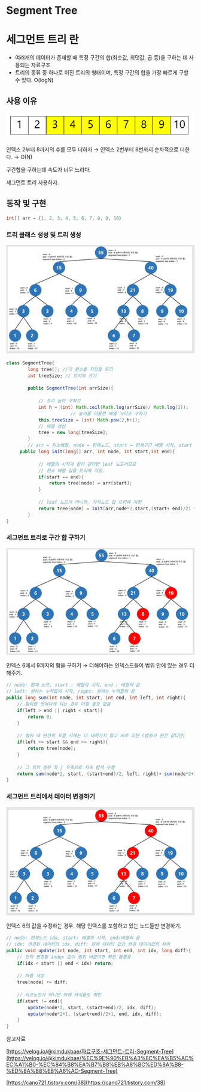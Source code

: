 # Segment Tree

# 세그먼트 트리 란

- 여러개의 데이터가 존재할 때 특정 구간의 합(최솟값, 최댓값, 곱 등)을 구하는 데 사용되는 자료구조
- 트리의 종류 중 하나로 이진 트리의 형태이며, 특정 구간의 합을 가장 빠르게 구할 수 있다. O(logN)

## 사용 이유

![Untitled](images/SegmentTree1.png)

인덱스 2부터 8까지의 수를 모두 더하자 → 인덱스 2번부터 8번까지 순차적으로 더한다. → O(N)

구간합을 구하는데 속도가 너무 느리다.

세그먼트 트리 사용하자.

## 동작 및 구현

```java
int[] arr = {1, 2, 3, 4, 5, 6, 7, 8, 9, 10}
```


### 트리 클래스 생성 및 트리 생성

![Untitled](images/SegmentTree2.png)

```java
class SegmentTree{
        long tree[]; //각 원소를 저장할 트리
        int treeSize; // 트리의 크기

        public SegmentTree(int arrSize){
            
            // 트리 높이 구하기
            int h = (int) Math.ceil(Math.log(arrSize)/ Math.log(2));
						// 높이를 이용한 배열 사이즈 구하기
            this.treeSize = (int) Math.pow(2,h+1);
            // 배열 생성
            tree = new long[treeSize];
        }
		// arr = 원소배열, node = 현재노드, start = 현재구간 배열 시작, start = 현재구간 배열 끝
     public long init(long[] arr, int node, int start,int end){
            
            // 배열의 시작과 끝이 같다면 leaf 노드이므로
            // 원소 배열 값을 트리에 저장. 
            if(start == end){
                return tree[node] = arr[start];
            }
			
            // leaf 노드가 아니면, 자식노드 합 트리에 저장
            return tree[node] = init(arr,node*2,start,(start+ end)/2) + init(arr,node*2+1,(start+end)/2+1,end);
        }
}
```


### 세그먼트 트리로 구간 합 구하기

![Untitled](images/SegmentTree3.png)

인덱스 6에서 9까지의 합을 구하기 → 더해야하는 인덱스드들이 범위 안에 있는 경우 더해주기.

```java
// node: 현재 노드, start : 배열의 시작, end : 배열의 끝
// left: 원하는 누적합의 시작, right: 원하는 누적합의 끝
public long sum(int node, int start, int end, int left, int right){
    // 범위를 벗어나게 되는 경우 더할 필요 없음
    if(left > end || right < start){
        return 0;
    }

    // 범위 내 완전히 포함 시에는 더 내려가지 않고 바로 리턴 (범위가 완전 같다면)
    if(left <= start && end <= right){
        return tree[node];
    }

    // 그 외의 경우 좌 / 우측으로 지속 탐색 수행
    return sum(node*2, start, (start+end)/2, left, right)+ sum(node*2+1, (start+end)/2+1, end, left, right);
}
```


### 세그먼트 트리에서 데이터 변경하기

![Untitled](images/SegmentTree4.png)

인덱스 6의 값을 수정하는 경우. 해당 인덱스를 포함하고 있는 노드들만 변경하기.

```java
// node: 현재노드 idx, start: 배열의 시작, end:배열의 끝
// idx: 변경된 데이터의 idx, diff: 원래 데이터 값과 변경 데이터값의 차이
public void update(int node, int start, int end, int idx, long diff){
    // 만약 변경할 index 값이 범위 바깥이면 확인 불필요
    if(idx < start || end < idx) return;

    // 차를 저장
    tree[node] += diff;

    // 리프노드가 아니면 아래 자식들도 확인
    if(start != end){
        update(node*2, start, (start+end)/2, idx, diff);
        update(node*2+1, (start+end)/2+1, end, idx, diff);
    }
}
```



참고자료

[https://velog.io/@kimdukbae/자료구조-세그먼트-트리-Segment-Tree](https://velog.io/@kimdukbae/%EC%9E%90%EB%A3%8C%EA%B5%AC%EC%A1%B0-%EC%84%B8%EA%B7%B8%EB%A8%BC%ED%8A%B8-%ED%8A%B8%EB%A6%AC-Segment-Tree)

[https://cano721.tistory.com/38](https://cano721.tistory.com/38)
